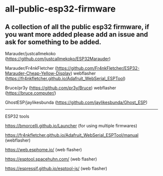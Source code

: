 # all-public-esp32-firmware
A collection of all the public esp32 firmware, if you want more added please add an issue and ask for something to be added.
------------------------------------------------------------------------------------------------------------------------------------------------------------------------------------------
Marauder/justcallmekoko (https://github.com/justcallmekoko/ESP32Marauder)

Marauder/Fr4nkFletcher  (https://github.com/Fr4nkFletcher/ESP32-Marauder-Cheap-Yellow-Display) webflasher (https://fr4nkfletcher.github.io/Adafruit_WebSerial_ESPTool)

Bruce/pr3y (https://github.com/pr3y/Bruce) webflasher (https://bruce.computer/)

GhostESP/jaylikesbunda (https://github.com/jaylikesbunda/Ghost_ESP)


---------------------------------------------------------------------------------------------------------------------------------------------------------------------------------------------

ESP32 tools


https://bmorcelli.github.io/Launcher (for using multiple firmwares)

https://fr4nkfletcher.github.io/Adafruit_WebSerial_ESPTool/manual (webflasher)

https://web.esphome.io/ (web flasher)

https://esptool.spacehuhn.com/ (web flasher)

https://espressif.github.io/esptool-js/ (web flasher)

